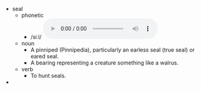 - seal
	- phonetic
		- /siːl/
		  <audio controls><source src="https://api.dictionaryapi.dev/media/pronunciations/en/seal-us.mp3"></audio>
	- noun
		- A pinniped (Pinnipedia), particularly an earless seal (true seal) or eared seal.
		- A bearing representing a creature something like a walrus.
	- verb
		- To hunt seals.
-